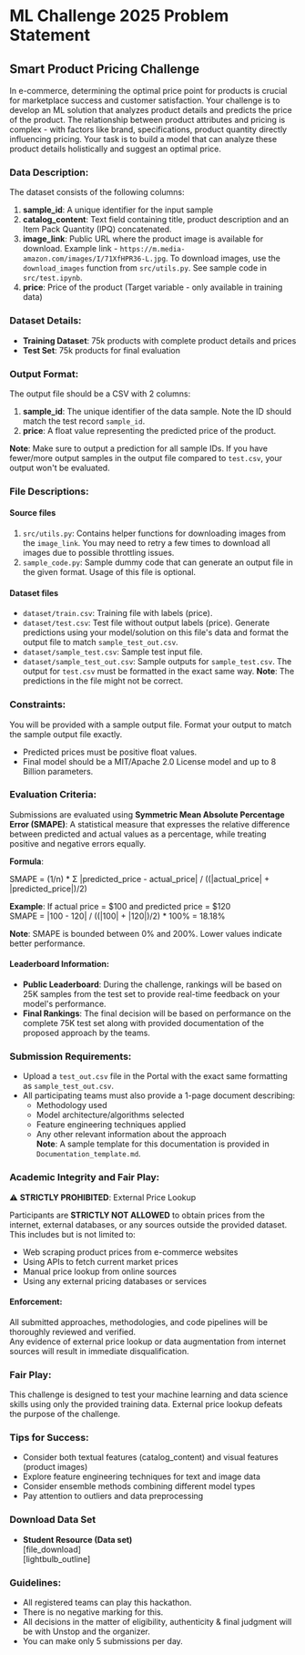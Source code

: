 # ML Challenge 2025 Problem Statement

## Smart Product Pricing Challenge

In e-commerce, determining the optimal price point for products is crucial for marketplace success and customer satisfaction. Your challenge is to develop an ML solution that analyzes product details and predicts the price of the product. The relationship between product attributes and pricing is complex - with factors like brand, specifications, product quantity directly influencing pricing. Your task is to build a model that can analyze these product details holistically and suggest an optimal price.

### Data Description:
The dataset consists of the following columns:

1. **sample_id**: A unique identifier for the input sample
2. **catalog_content**: Text field containing title, product description and an Item Pack Quantity (IPQ) concatenated.
3. **image_link**: Public URL where the product image is available for download. Example link - `https://m.media-amazon.com/images/I/71XfHPR36-L.jpg`. To download images, use the `download_images` function from `src/utils.py`. See sample code in `src/test.ipynb`.
4. **price**: Price of the product (Target variable - only available in training data)

### Dataset Details:
- **Training Dataset**: 75k products with complete product details and prices
- **Test Set**: 75k products for final evaluation

### Output Format:
The output file should be a CSV with 2 columns:

1. **sample_id**: The unique identifier of the data sample. Note the ID should match the test record `sample_id`.
2. **price**: A float value representing the predicted price of the product.

**Note**: Make sure to output a prediction for all sample IDs. If you have fewer/more output samples in the output file compared to `test.csv`, your output won't be evaluated.

### File Descriptions:

#### Source files
1. `src/utils.py`: Contains helper functions for downloading images from the `image_link`. You may need to retry a few times to download all images due to possible throttling issues.
2. `sample_code.py`: Sample dummy code that can generate an output file in the given format. Usage of this file is optional.

#### Dataset files
- `dataset/train.csv`: Training file with labels (price).
- `dataset/test.csv`: Test file without output labels (price). Generate predictions using your model/solution on this file's data and format the output file to match `sample_test_out.csv`.
- `dataset/sample_test.csv`: Sample test input file.
- `dataset/sample_test_out.csv`: Sample outputs for `sample_test.csv`. The output for `test.csv` must be formatted in the exact same way. **Note**: The predictions in the file might not be correct.

### Constraints:
You will be provided with a sample output file. Format your output to match the sample output file exactly.

- Predicted prices must be positive float values.
- Final model should be a MIT/Apache 2.0 License model and up to 8 Billion parameters.

### Evaluation Criteria:
Submissions are evaluated using **Symmetric Mean Absolute Percentage Error (SMAPE)**: A statistical measure that expresses the relative difference between predicted and actual values as a percentage, while treating positive and negative errors equally.

**Formula**:

SMAPE = (1/n) * Σ |predicted_price - actual_price| / ((|actual_price| + |predicted_price|)/2)

**Example**: If actual price = $100 and predicted price = $120  
SMAPE = |100 - 120| / ((|100| + |120|)/2) * 100% = 18.18%

**Note**: SMAPE is bounded between 0% and 200%. Lower values indicate better performance.

#### Leaderboard Information:
- **Public Leaderboard**: During the challenge, rankings will be based on 25K samples from the test set to provide real-time feedback on your model's performance.
- **Final Rankings**: The final decision will be based on performance on the complete 75K test set along with provided documentation of the proposed approach by the teams.

### Submission Requirements:
- Upload a `test_out.csv` file in the Portal with the exact same formatting as `sample_test_out.csv`.
- All participating teams must also provide a 1-page document describing:
  - Methodology used
  - Model architecture/algorithms selected
  - Feature engineering techniques applied
  - Any other relevant information about the approach  
**Note**: A sample template for this documentation is provided in `Documentation_template.md`.

### Academic Integrity and Fair Play:
⚠ **STRICTLY PROHIBITED**: External Price Lookup

Participants are **STRICTLY NOT ALLOWED** to obtain prices from the internet, external databases, or any sources outside the provided dataset. This includes but is not limited to:
- Web scraping product prices from e-commerce websites
- Using APIs to fetch current market prices
- Manual price lookup from online sources
- Using any external pricing databases or services

#### Enforcement:
All submitted approaches, methodologies, and code pipelines will be thoroughly reviewed and verified.  
Any evidence of external price lookup or data augmentation from internet sources will result in immediate disqualification.

### Fair Play: 
This challenge is designed to test your machine learning and data science skills using only the provided training data. External price lookup defeats the purpose of the challenge.

### Tips for Success:
- Consider both textual features (catalog_content) and visual features (product images)
- Explore feature engineering techniques for text and image data
- Consider ensemble methods combining different model types
- Pay attention to outliers and data preprocessing

### Download Data Set
- **Student Resource (Data set)**  
[file_download]  
[lightbulb_outline]

### Guidelines:
- All registered teams can play this hackathon.
- There is no negative marking for this.
- All decisions in the matter of eligibility, authenticity & final judgment will be with Unstop and the organizer.
- You can make only 5 submissions per day.
